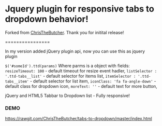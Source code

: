 # Jquery plugin for responsive tabs to dropdown behavior! #

Forked from [ChrisTheButcher](https://github.com/ChrisTheButcher/tabs-to-dropdown). Thank you for initital release!

================

In my version added jQuery plugin api, now you can use this as jquery plugin

`$('#someId').ttd(params)`
Where parms is a object with fields:
`resizeTimeout: 100` - default timeout for resize event hadler,
`listSelector : '.ttd-tabs__list'` - default selector for items list,
`itemSelector : '.ttd-tabs__item'` - default selector for list item, 
`iconClass: 'fa fa-angle-down'` - default class for dropdown icon,
`moreText: ''` -  default text for more button, 

jQuery and HTML5 Tabbar to Dropdown list - Fully responsive!

### DEMO
https://rawgit.com/ChrisTheButcher/tabs-to-dropdown/master/index.html